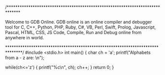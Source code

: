 /******************************************************************************

Welcome to GDB Online.
GDB online is an online compiler and debugger tool for C, C++, Python, PHP, Ruby, 
C#, VB, Perl, Swift, Prolog, Javascript, Pascal, HTML, CSS, JS
Code, Compile, Run and Debug online from anywhere in world.

*******************************************************************************/
#include <stdio.h>
int main()
{
 char ch = 'a';
printf("Alphabets from a - z are: \n");
 
while(ch<='z')
 {
 printf("%c\n", ch);
 ch++;
 }
 return 0;
}
